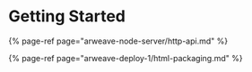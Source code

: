 # Getting Started

{% page-ref page="arweave-node-server/http-api.md" %}

{% page-ref page="arweave-deploy-1/html-packaging.md" %}


